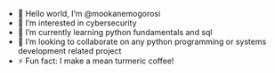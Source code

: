 - 👋 Hello world, I’m @mookanemogorosi
- 👀 I’m interested in cybersecurity
- 🌱 I’m currently learning python fundamentals and sql 
- 💞️ I’m looking to collaborate on any python programming or systems development related project
- ⚡ Fun fact: I make a mean turmeric coffee!

<!---
mookanemogorosi/mookanemogorosi is a ✨ special ✨ repository because its `README.md` (this file) appears on your GitHub profile.
You can click the Preview link to take a look at your changes.
--->
